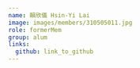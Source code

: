```yaml
---
name: 賴欣儀 Hsin-Yi Lai 
image: images/members/310505011.jpg 
role: formerMem
group: alum
links:
  github: link_to_github 
---
```

